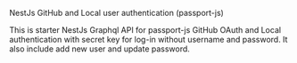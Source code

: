 NestJs GitHub and Local user authentication (passport-js)

This is starter NestJs Graphql API for passport-js GitHub OAuth and Local authentication with secret key for log-in without username and password. It also include add new user and update password.

